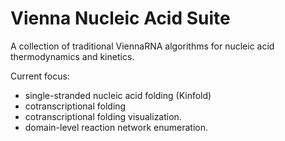 # Vienna Nucleic Acid Suite

A collection of traditional ViennaRNA algorithms for nucleic acid thermodynamics and kinetics.

Current focus:
 - single-stranded nucleic acid folding (Kinfold)
 - cotranscriptional folding 
 - cotranscriptional folding visualization.
 - domain-level reaction network enumeration.


